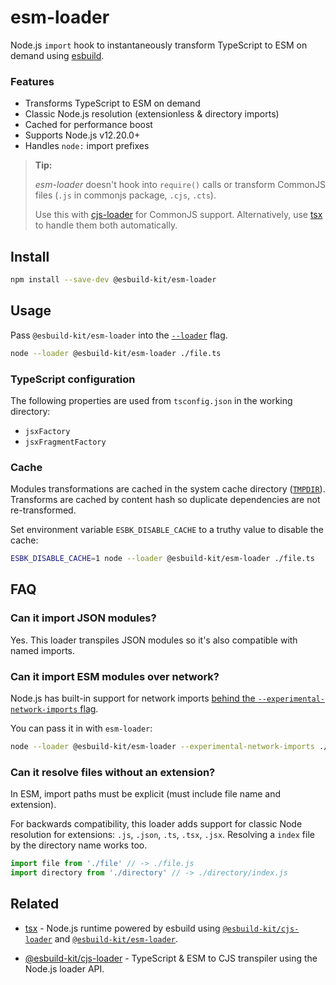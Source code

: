 # esm-loader

Node.js `import` hook to instantaneously transform TypeScript to ESM on demand using [esbuild](https://esbuild.github.io/).

### Features
- Transforms TypeScript to ESM on demand
- Classic Node.js resolution (extensionless & directory imports)
- Cached for performance boost
- Supports Node.js v12.20.0+
- Handles `node:` import prefixes

> **Tip:**
>
> _esm-loader_ doesn't hook into `require()` calls or transform CommonJS files (`.js` in commonjs package, `.cjs`, `.cts`).
>
> Use this with [cjs-loader](https://github.com/esbuild-kit/cjs-loader) for CommonJS support. Alternatively, use [tsx](https://github.com/esbuild-kit/tsx) to handle them both automatically.

## Install

```sh
npm install --save-dev @esbuild-kit/esm-loader
```

## Usage

Pass `@esbuild-kit/esm-loader` into the [`--loader`](https://nodejs.org/api/cli.html#--experimental-loadermodule) flag.
```sh
node --loader @esbuild-kit/esm-loader ./file.ts
```

### TypeScript configuration
The following properties are used from `tsconfig.json` in the working directory:
- `jsxFactory`
- `jsxFragmentFactory`

### Cache
Modules transformations are cached in the system cache directory ([`TMPDIR`](https://en.wikipedia.org/wiki/TMPDIR)). Transforms are cached by content hash so duplicate dependencies are not re-transformed.

Set environment variable `ESBK_DISABLE_CACHE` to a truthy value to disable the cache:

```sh
ESBK_DISABLE_CACHE=1 node --loader @esbuild-kit/esm-loader ./file.ts
```

## FAQ

### Can it import JSON modules?
Yes. This loader transpiles JSON modules so it's also compatible with named imports.

### Can it import ESM modules over network?

Node.js has built-in support for network imports [behind the `--experimental-network-imports` flag](https://nodejs.org/api/esm.html#network-based-loading-is-not-enabled-by-default).

You can pass it in with `esm-loader`:

```sh
node --loader @esbuild-kit/esm-loader --experimental-network-imports ./file.ts
```

### Can it resolve files without an extension?

In ESM, import paths must be explicit (must include file name and extension).

For backwards compatibility, this loader adds support for classic Node resolution for extensions: `.js`, `.json`, `.ts`, `.tsx`, `.jsx`. Resolving a `index` file by the directory name works too.

```js
import file from './file' // -> ./file.js
import directory from './directory' // -> ./directory/index.js
```

## Related

- [tsx](https://github.com/esbuild-kit/tsx) - Node.js runtime powered by esbuild using [`@esbuild-kit/cjs-loader`](https://github.com/esbuild-kit/cjs-loader) and [`@esbuild-kit/esm-loader`](https://github.com/esbuild-kit/esm-loader).

- [@esbuild-kit/cjs-loader](https://github.com/esbuild-kit/cjs-loader) - TypeScript & ESM to CJS transpiler using the Node.js loader API.
